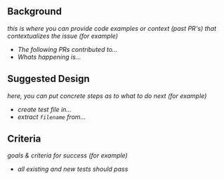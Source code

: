 <!-- < < < < < < < < < < < < < < < < < < < < < < < < < < < < < < < < < ☺
v                               ✰  Thanks for creating an issue! ✰    
☺ > > > > > > > > > > > > > > > > > > > > > > > > > > > > > > > > >  -->

## Background

*this is where you can provide code examples or context (past PR's) that contextualizes the issue*
*(for example)*
- *The following PRs contributed to...*
- *Whats happening is...*

## Suggested Design

*here, you can put concrete steps as to what to do next*
*(for example)*
- *create test file in...*
- *extract `filename` from...*

## Criteria

*goals & criteria for success*
*(for example)*
- *all existing and new tests should pass*

